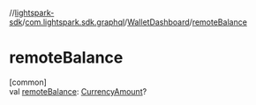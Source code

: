 //[lightspark-sdk](../../../index.md)/[com.lightspark.sdk.graphql](../index.md)/[WalletDashboard](index.md)/[remoteBalance](remote-balance.md)

# remoteBalance

[common]\
val [remoteBalance](remote-balance.md): [CurrencyAmount](../../com.lightspark.sdk.model/-currency-amount/index.md)?
